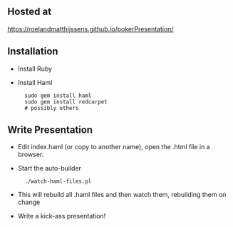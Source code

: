 ## Hosted at
https://roelandmatthijssens.github.io/pokerPresentation/

## Installation

* Install Ruby
* Install Haml

        sudo gem install haml
        sudo gem install redcarpet
        # possibly others


## Write Presentation

* Edit index.haml (or copy to another name), open the .html file in a
  browser.

* Start the auto-builder

        ./watch-haml-files.pl

* This will rebuild all .haml files and then watch them, rebuilding
  them on change

* Write a kick-ass presentation!



